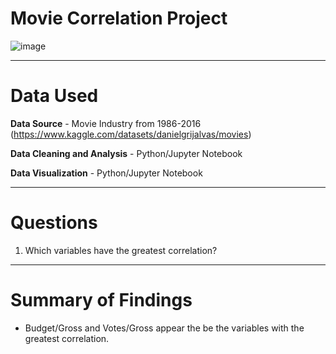 # Movie Correlation Project

![image](https://github.com/cukoh/Movies-Correlation-Project/assets/136646603/65687734-6949-4864-88c7-b87fb0d5f5fc)

-------
# Data Used

**Data Source** - Movie Industry from 1986-2016 (https://www.kaggle.com/datasets/danielgrijalvas/movies)

**Data Cleaning and Analysis** - Python/Jupyter Notebook

**Data Visualization** - Python/Jupyter Notebook

-----
# Questions
1. Which variables have the greatest correlation?

-------
# Summary of Findings
*  Budget/Gross and Votes/Gross appear the be the variables with the greatest correlation. 
